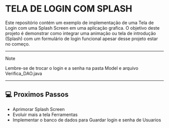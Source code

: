 #  TELA DE LOGIN COM SPLASH
Este repositório contém um exemplo de implementação de uma Tela de Login com uma Splash Screen em uma aplicação grafica.
O objetivo deste projeto é demonstrar como integrar uma animação ou tela de introdução (Splash) com um formulário de login funcional apesar desse projeto estar no começo.

---------------------------------------------------------------------------------------------------------------------------------------------------------------------------


> [!NOTE]
>Lembre-se de trocar o login e a senha na pasta Model e arquivo Verifica_DAO.java

-------------------------------------------------------------------------------------------------------------------------------------------------------------------------------

## 💻 Proximos Passos

- Aprimorar Splash Screen
- Evoluir mais a tela Ferramentas
- Implementar o banco de dados para Guardar login e senha de Usuarios




